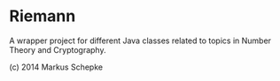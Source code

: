 Riemann
=======
A wrapper project for different Java classes related to topics in Number Theory and Cryptography.

(c) 2014 Markus Schepke
